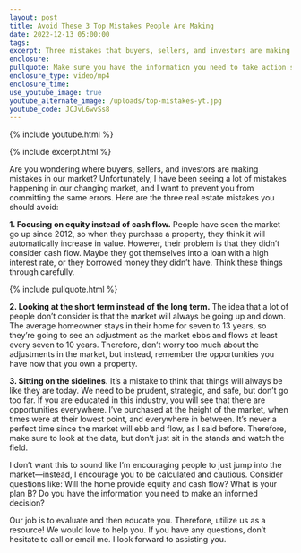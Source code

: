 ```yaml
---
layout: post
title: Avoid These 3 Top Mistakes People Are Making
date: 2022-12-13 05:00:00
tags:
excerpt: Three mistakes that buyers, sellers, and investors are making today.
enclosure:
pullquote: Make sure you have the information you need to take action safely.
enclosure_type: video/mp4
enclosure_time:
use_youtube_image: true
youtube_alternate_image: /uploads/top-mistakes-yt.jpg
youtube_code: JCJvL6wvSs8
---
```

{% include youtube.html %}

{% include excerpt.html %}

Are you wondering where buyers, sellers, and investors are making mistakes in our market? Unfortunately, I have been seeing a lot of mistakes happening in our changing market, and I want to prevent you from committing the same errors. Here are the three real estate mistakes you should avoid:

**1\. Focusing on equity instead of cash flow.** People have seen the market go up since 2012, so when they purchase a property, they think it will automatically increase in value. However, their problem is that they didn’t consider cash flow. Maybe they got themselves into a loan with a high interest rate, or they borrowed money they didn’t have. Think these things through carefully.

{% include pullquote.html %}

**2\. Looking at the short term instead of the long term.** The idea that a lot of people don’t consider is that the market will always be going up and down. The average homeowner stays in their home for seven to 13 years, so they’re going to see an adjustment as the market ebbs and flows at least every seven to 10 years. Therefore, don’t worry too much about the adjustments in the market, but instead, remember the opportunities you have now that you own a property.&nbsp;

**3\. Sitting on the sidelines.** It’s a mistake to think that things will always be like they are today. We need to be prudent, strategic, and safe, but don’t go too far. If you are educated in this industry, you will see that there are opportunities everywhere. I’ve purchased at the height of the market, when times were at their lowest point, and everywhere in between. It’s never a perfect time since the market will ebb and flow, as I said before. Therefore, make sure to look at the data, but don’t just sit in the stands and watch the field.&nbsp;

I don’t want this to sound like I’m encouraging people to just jump into the market—instead, I encourage you to be calculated and cautious. Consider questions like: Will the home provide equity and cash flow? What is your plan B? Do you have the information you need to make an informed decision?&nbsp;

Our job is to evaluate and then educate you. Therefore, utilize us as a resource\! We would love to help you. If you have any questions, don’t hesitate to call or email me. I look forward to assisting you.&nbsp;